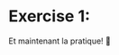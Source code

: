 <div relative mt--10 w-full h-full flex="~ col justify-center items-center">
    <div>
        <h1 font-mono text-ts text-5xl>Exercise 1:</h1>
        <p font-sans text-end>Et maintenant la pratique! 🎉</p>
    </div>
</div>